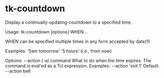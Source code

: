 tk-countdown
============

Display a continually-updating countdown to a specified time.

Usage: tk-countdown [options] WHEN...

WHEN can be specified multiple times in any form accepted by date(1)

Examples: '5am tomorrow'
          '5 hours' (i.e., from now)

Options:
    --action (-a) command   What to do when the time expires.
                            The command is eval'ed as a Tcl expression.
                            Examples:
                                --action 'exit 1'
                            Default: --action bell
